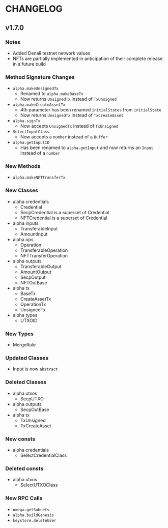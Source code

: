# CHANGELOG

## v1.7.0

### Notes

* Added Denali testnet network values
* NFTs are partially implemented in anticipation of their complete release in a future build

### Method Signature Changes

* `alpha.makeUnsignedTx`
  * Renamed to `alpha.makeBaseTx`
  * Now returns `UnsignedTx` instead of `TxUnsigned`
* `alpha.makeCreateAssetTx`
  * 4th parameter has been renamed `initialStates` from `initialState`
  * Now returns `UnsignedTx` instead of `TxCreateAsset`
* `alpha.signTx` 
  * Now accepts `UnsignedTx` instead of `TxUnsigned`
* `SelectInputClass`
  * Now accepts a `number` instead of a `Buffer`
* `alpha.getInputID`
  * Has been renamed to `alpha.getInput` and now returns an `Input` instead of a `number`

### New Methods

* `alpha.makeNFTTransferTx`

### New Classes

* alpha credentials
  * Credential
  * SecpCredential is a superset of Credential
  * NFTCredential is a superset of Credential
* alpha inputs
  * TransferableInput
  * AmountInput
* alpha ops
  * Operation
  * TransferableOperation
  * NFTTransferOperation
* alpha outputs
  * TransferableOutput
  * AmountOutput
  * SecpOutput
  * NFTOutBase
* alpha tx
  * BaseTx
  * CreateAssetTx
  * OperationTx
  * UnsignedTx
* alpha types
  * UTXOID

### New Types

* MergeRule

### Updated Classes

* Input is now `abstract`

### Deleted Classes

* alpha utxos
  * SecpUTXO
* alpha outputs
  * SecpOutBase
* alpha tx
  * TxUnsigned
  * TxCreateAsset

### New consts

* alpha credentials
  * SelectCredentialClass

### Deleted consts

* alpha utxos
  * SelectUTXOClass

### New RPC Calls

* `omega.getSubnets`
* `alpha.buildGenesis`
* `keystore.deleteUser`
